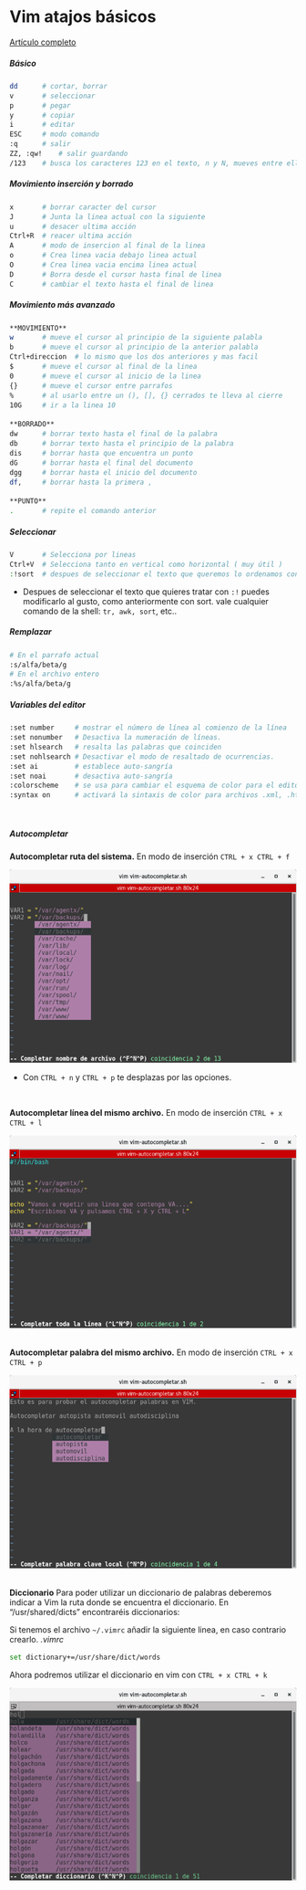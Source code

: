 # Vim atajos básicos

[Artículo completo](http://www.sromero.org/wiki/linux/aplicaciones/manual_vim)



##### Básico

```bash
dd		# cortar, borrar
v		# seleccionar
p		# pegar
y		# copiar
i		# editar
ESC		# modo comando
:q		# salir
ZZ, :qw!	# salir guardando
/123	# busca los caracteres 123 en el texto, n y N, mueves entre ellos
```



##### Movimiento inserción y borrado

```bash
x		# borrar caracter del cursor
J		# Junta la linea actual con la siguiente
u		# desacer ultima acción
Ctrl+R	# reacer ultima acción
A		# modo de insercion al final de la linea
o		# Crea linea vacia debajo linea actual
O		# Crea linea vacia encima linea actual
D		# Borra desde el cursor hasta final de linea
C		# cambiar el texto hasta el final de linea
```



##### Movimiento más avanzado

```bash
**MOVIMIENTO**
w		# mueve el cursor al principio de la siguiente palabla
b		# mueve el cursor al principio de la anterior palabla
Ctrl+direccion	# lo mismo que los dos anteriores y mas facil
$		# mueve el cursor al final de la linea
0		# mueve el cursor al inicio de la linea
{}		# mueve el cursor entre parrafos
%		# al usarlo entre un (), [], {} cerrados te lleva al cierre
10G		# ir a la linea 10

**BORRADO**
dw		# borrar texto hasta el final de la palabra
db		# borrar texto hasta el principio de la palabra
dis		# borrar hasta que encuentra un punto
dG		# borrar hasta el final del documento
dgg		# borrar hasta el inicio del documento
df,		# borrar hasta la primera ,

**PUNTO**
.		# repite el comando anterior
```



##### Seleccionar  

```bash
V		# Selecciona por lineas
Ctrl+V	# Selecciona tanto en vertical como horizontal ( muy útil )
:!sort 	# despues de seleccionar el texto que queremos lo ordenamos con sort
```
- Despues de seleccionar el texto que quieres tratar con `:!` puedes modificarlo al gusto, como anteriormente con sort. vale cualquier comando de la shell: `tr, awk, sort`, etc..





##### Remplazar

```bash
# En el parrafo actual
:s/alfa/beta/g
# En el archivo entero
:%s/alfa/beta/g
```



##### Variables del editor

```bash
:set number    	# mostrar el número de línea al comienzo de la línea
:set nonumber 	# Desactiva la numeración de líneas. 
:set hlsearch   # resalta las palabras que coinciden
:set nohlsearch # Desactivar el modo de resaltado de ocurrencias. 
:set ai  		# establece auto-sangría
:set noai    	# desactiva auto-sangría
:colorscheme   	# se usa para cambiar el esquema de color para el editor.
:syntax on    	# activará la sintaxis de color para archivos .xml, .html, etc. 
```

<br>

##### Autocompletar

**Autocompletar ruta del sistema.**
En modo de inserción `CTRL + x CTRL + f` 
<center><img src="https://raw.githubusercontent.com/Jorgepastorr/apuntes/master/images/vim/vim_path.png"/></center>

- Con `CTRL + n` y `CTRL + p` te desplazas por las opciones.

<br>

**Autocompletar línea del mismo archivo.**
En modo de inserción `CTRL + x CTRL + l`
<center><img src="https://raw.githubusercontent.com/Jorgepastorr/apuntes/master/images/vim/vim_lineas.png"/></center>

<br>

**Autocompletar palabra del mismo archivo.**
En modo de inserción `CTRL + x CTRL + p`
<center><img src="https://raw.githubusercontent.com/Jorgepastorr/apuntes/master/images/vim/vim_autocompletar.png"/></center>

<br>

**Diccionario** 
Para poder utilizar un diccionario de palabras deberemos indicar a Vim la ruta donde se encuentra el diccionario. En “/usr/shared/dicts” encontraréis diccionarios:

Si tenemos el archivo  `~/.vimrc` añadir la siguiente linea, en caso contrario crearlo.
*.vimrc*  
```bash
set dictionary+=/usr/share/dict/words
```

Ahora podremos utilizar el diccionario en vim con `CTRL + x CTRL + k` 
<center><img src="https://raw.githubusercontent.com/Jorgepastorr/apuntes/master/images/vim/vim_diccionario.png"/></center>




